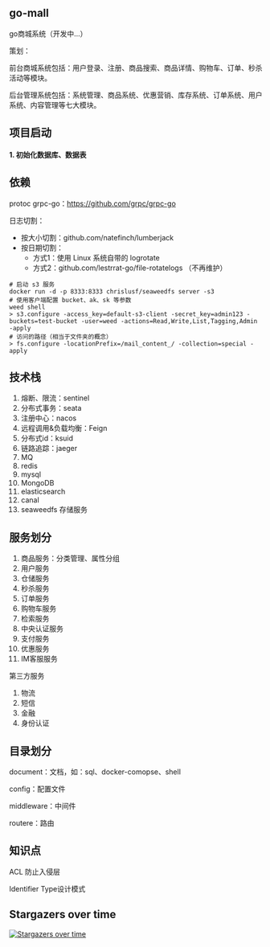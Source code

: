 ## go-mall

go商城系统（开发中...）

策划：

前台商城系统包括：用户登录、注册、商品搜索、商品详情、购物车、订单、秒杀活动等模块。

后台管理系统包括：系统管理、商品系统、优惠营销、库存系统、订单系统、用户系统、内容管理等七大模块。

## 项目启动
#### 1. 初始化数据库、数据表

## 依赖
protoc
grpc-go：https://github.com/grpc/grpc-go

日志切割：
+ 按大小切割：github.com/natefinch/lumberjack
+ 按日期切割：
  + 方式1：使用 Linux 系统自带的 logrotate
  + 方式2：github.com/lestrrat-go/file-rotatelogs （不再维护）


```shell
# 启动 s3 服务
docker run -d -p 8333:8333 chrislusf/seaweedfs server -s3
# 使用客户端配置 bucket、ak、sk 等参数
weed shell
> s3.configure -access_key=default-s3-client -secret_key=admin123 -buckets=test-bucket -user=weed -actions=Read,Write,List,Tagging,Admin -apply
# 访问的路径（相当于文件夹的概念）
> fs.configure -locationPrefix=/mail_content_/ -collection=special -apply
```

## 技术栈

1. 熔断、限流：sentinel
2. 分布式事务：seata
3. 注册中心：nacos
4. 远程调用&负载均衡：Feign
5. 分布式id：ksuid
6. 链路追踪：jaeger
7. MQ
8. redis
9. mysql
10. MongoDB
11. elasticsearch
12. canal
13. seaweedfs 存储服务



## 服务划分

1. 商品服务：分类管理、属性分组
2. 用户服务
3. 仓储服务
4. 秒杀服务
5. 订单服务
6. 购物车服务
7. 检索服务
8. 中央认证服务
9. 支付服务
10. 优惠服务
11. IM客服服务

第三方服务

1. 物流
2. 短信
3. 金融
4. 身份认证

## 目录划分

document：文档，如：sql、docker-comopse、shell

config：配置文件

middleware：中间件

routere：路由

## 知识点

ACL 防止入侵层

Identifier Type设计模式


## Stargazers over time
[![Stargazers over time](https://starchart.cc/lwzphper/go-mall.svg)](https://starchart.cc/lwzphper/go-mall)